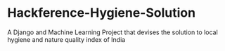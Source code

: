 # Hackference-Hygiene-Solution
A Django and Machine Learning Project that devises the solution to local hygiene and nature quality index of India
